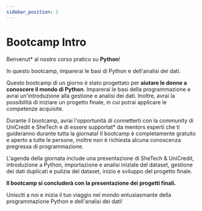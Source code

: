 ```yaml
---
sidebar_position: 1
---
```


# Bootcamp Intro

Benvenut* al nostro corso pratico su **Python**!

In questo bootcamp, imparerai le basi di Python e dell'analisi dei dati.

Questo bootcamp di un giorno è stato progettato per **aiutare le donne a conoscere il mondo di Python**. Imparerai le basi della programmazione e avrai un'introduzione alla gestione e analisi dei dati. Inoltre, avrai la possibilità di iniziare un progetto finale, in cui potrai applicare le competenze acquisite.

Durante il bootcamp, avrai l'opportunità di connetterti con la community di UniCredit e SheTech e di essere supportat* da mentors esperti che ti guideranno durante tutta la giornata! Il bootcamp è completamente gratuito e aperto a tutte le persone, inoltre non è richiesta alcuna conoscenza pregressa di programmazione.

L'agenda della giornata include una presentazione di SheTech & UniCredit, introduzione a Python, importazione e analisi iniziale del dataset, gestione dei dati duplicati e pulizia del dataset, inizio e sviluppo del progetto finale.

**Il bootcamp si concluderà con la presentazione dei progetti finali.**

Unisciti a noi e inizia il tuo viaggio nel mondo entusiasmante della programmazione Python e dell'analisi dei dati!